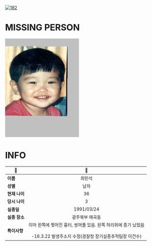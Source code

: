 [![182](https://img.shields.io/badge/%EC%8B%A4%EC%A2%85%EC%8B%A0%EA%B3%A0%EB%8A%94%20%EA%B5%AD%EB%B2%88%EC%97%86%EC%9D%B4-182-blue)](http://safe182.go.kr/index.do)

# MISSING PERSON

<img src="./missing_person.jpg">

# INFO

|🔑|💎|
|--|:--:|
|**이름**|최민석|
|**성별**|남자|
|**현재 나이**|36|
|**당시 나이**|3|
|**실종일**|1991/03/24|
|**실종 장소**|광주북부  매곡동 |
|**특이사항**|이마 왼쪽에 찢어진 흉터, 쌍꺼풀 있음. 왼쪽 허리위에 종기 났었음</br></br>-16.3.22 발생주소지 수정(경찰청 장기실종추적팀장 이건수)|
